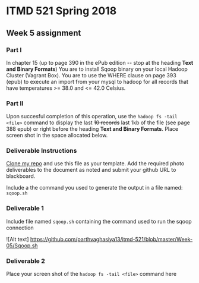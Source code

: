 # ITMD 521 Spring 2018

## Week 5 assignment

### Part I

In chapter 15 (up to page 390 in the ePub edition -- stop at the heading **Text and Binary Formats**)  You are to install Sqoop binary on your local Hadoop Cluster (Vagrant Box).  You are to use the  WHERE clause on page 393 (epub) to execute an import from your mysql to hadoop for all records that have temperatures >= 38.0 and <= 42.0 Celsius.  

### Part II 

Upon succesful completion of this operation, use the ```hadoop fs -tail <file>``` command to display the last <strike>10 records</strike> last 1kb of the file (see page 388 epub) or right before the heading **Text and Binary Formats**.  Place screen shot in the space allocated below.

### Deliverable Instructions

 [Clone my repo](https://github.com/illinoistech-itm/jhajek.git) and use this file as your template.   Add the required photo deliverables to the document as noted and submit your github URL to blackboard.

Include a the command you used to generate the output in a file named: ```sqoop.sh```  

### Deliverable 1

Include file named ```sqoop.sh``` containing the command used to run the sqoop connection

![Alt text] https://github.com/parthvaghasiya13/itmd-521/blob/master/Week-05/Sqoop.sh

### Deliverable 2

Place your screen shot of the ```hadoop fs -tail <file>``` command here
